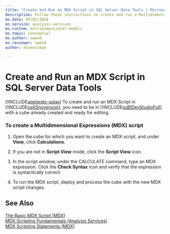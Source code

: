 ```yaml
---
title: "Create and Run an MDX Script in SQL Server Data Tools | Microsoft Docs"
description: Follow these instructions to create and run a Multidimensional Expressions (MDX) script in SQL Server Data Tools.
ms.date: 05/02/2018
ms.service: analysis-services
ms.custom: multidimensional-models
ms.topic: conceptual
ms.author: owend
ms.reviewer: owend
author: minewiskan

---
```

# Create and Run an MDX Script in SQL Server Data Tools
[!INCLUDE[appliesto-sqlas](../includes/appliesto-sqlas.md)]
  To create and run an MDX Script in  [!INCLUDE[ssASnoversion](../includes/ssasnoversion-md.md)], you need to be in [!INCLUDE[ssBIDevStudioFull](../includes/ssbidevstudiofull-md.md)] with a cube already created and ready for editing.  
  
### To create a Multidimensional Expressions (MDX) script  
  
1.  Open the cube for which you want to create an MDX script, and under **View**, click **Calculations**.  
  
2.  If you are not in **Script View** mode, click the **Script View** icon.  
  
3.  In the script window, under the CALCULATE command, type an MDX expression. Click the **Check Syntax** icon and verify that the expression is syntactically correct.  
  
4.  To run the MDX script, deploy and process the cube with the new MDX script changes.  
  
## See Also  
 [The Basic MDX Script &#40;MDX&#41;](../../analysis-services/multidimensional-models/mdx/the-basic-mdx-script-mdx.md)   
 [MDX Scripting Fundamentals &#40;Analysis Services&#41;](../../analysis-services/multidimensional-models/mdx/mdx-scripting-fundamentals-analysis-services.md)   
 [MDX Scripting Statements &#40;MDX&#41;](/sql/mdx/mdx-scripting-statements-mdx)  
  
  
